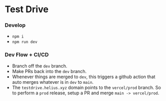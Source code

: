 # Test Drive 

### Develop
- `npm i`
- `npm run dev`

### Dev Flow + CI/CD
- Branch off the `dev` branch.
- Make PRs back into the `dev` branch. 
- Whenever things are merged to `dev`, this triggers a github action that auto merges whatever is in `dev` to `main`.
- The `testdrive.helius.xyz` domain points to the `vercel/prod` branch. So to perform a `prod` release, setup a PR and merge `main -> vercel/prod`. 
